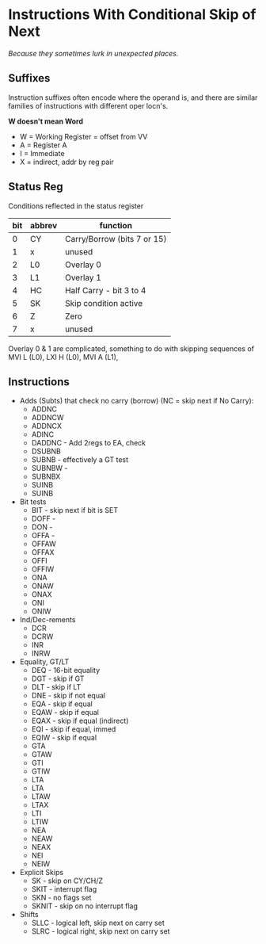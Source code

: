 # Instructions With Conditional Skip of Next

_Because they sometimes lurk in unexpected places._

## Suffixes

Instruction suffixes often encode where the operand is, and there are similar families of instructions with different oper locn's.

**W doesn't mean Word**

* W = Working Register = offset from VV
* A = Register A
* I = Immediate
* X = indirect, addr by reg pair

## Status Reg

Conditions reflected in the status register

|bit|abbrev|function|
|---|------|--------|
|0  |CY    |Carry/Borrow (bits 7 or 15) |
|1  |x     |unused  |
|2  |L0    |Overlay 0 |
|3  |L1    |Overlay 1 |
|4  |HC    |Half Carry - bit 3 to 4 |
|5  |SK    |Skip condition active |
|6  |Z     |Zero |
|7  |x     |unused |

Overlay 0 & 1 are complicated, something to do with skipping sequences of MVI L (L0), LXI H (L0), MVI A (L1),  

## Instructions

* Adds (Subts) that check no carry (borrow) (NC = skip next if No Carry):
	* ADDNC
	* ADDNCW
	* ADDNCX
	* ADINC
	* DADDNC - Add 2regs to EA, check
	* DSUBNB
	* SUBNB  - effectively a GT test
	* SUBNBW -
	* SUBNBX
	* SUINB
	* SUINB
* Bit tests
	* BIT - skip next if bit is SET
	* DOFF -
	* DON -
	* OFFA -
	* OFFAW
	* OFFAX
	* OFFI
	* OFFIW
	* ONA
	* ONAW
	* ONAX
	* ONI
	* ONIW
* Ind/Dec-rements
	* DCR
	* DCRW
	* INR
	* INRW
* Equality, GT/LT
	* DEQ - 16-bit equality
	* DGT - skip if GT
	* DLT - skip if LT
	* DNE - skip if not equal
	* EQA - skip if equal
	* EQAW - skip if equal
	* EQAX - skip if equal (indirect)
	* EQI - skip if equal, immed
	* EQIW - skip if equal
	* GTA
	* GTAW
	* GTI
	* GTIW
	* LTA
	* LTA
	* LTAW
	* LTAX
	* LTI
	* LTIW
	* NEA
	* NEAW
	* NEAX
	* NEI
	* NEIW
* Explicit Skips
	* SK - skip on CY/CH/Z
	* SKIT - interrupt flag
	* SKN - no flags set
	* SKNIT - skip on no interrupt flag
* Shifts
	* SLLC - logical left, skip next on carry set
	* SLRC - logical right, skip next on carry set
